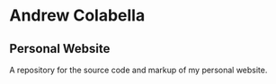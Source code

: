 # Andrew Colabella
## Personal Website

A repository for the source code
and markup of my personal website.

